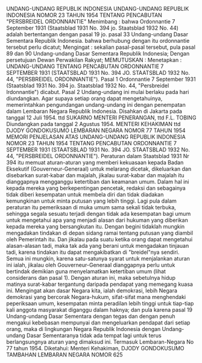  UNDANG-UNDANG REPUBLIK INDONESIA UNDANG-UNDANG REPUBLIK INDONESIA NOMOR 23 TAHUN 1954 TENTANG PENCABUTAN "PERSBREIDEL ORDONNANTIE"
Menimbang :
 bahwa Ordonnantie 7 September 1931 (Staatsblad 1931 No. 394 jo. Staatsblad 1932 No. 44) adalah bertentangan dengan pasal 19 jo. pasal 33 Undang-undang Dasar Sementara Republik Indonesia. bahwa berhubung dengan itu ordonnantie tersebut perlu dicatut;
Mengingat :
 sekalian pasal-pasal tersebut, pula pasal 89 dan 90 Undang-undang Dasar Sementara Republik Indonesia; Dengan persetujuan Dewan Perwakilan Rakyat;
MEMUTUSKAN :
 Menetapkan : UNDANG-UNDANG TENTANG PENCABUTAN ORDONNANTIE 7 SEPTEMBER 1931 (STAATSBLAD 1931 No. 394 JO. STAATSBLAD 1932 No. 44, "PERSBREIDEL ORDONNANTIE").
Pasal 1
Ordonnantie 7 September 1931 (Staatsblad 1931 No. 394 jo. Staatsblad 1932 No. 44, "Persbreidel Irdonnantie") dicabut.
Pasal 2
Undang-undang ini mulai berlaku pada hari diundangkan. Agar supaya setiap orang dapat mengetahuinya, memerintahkan pengundangan undang-undang ini dengan penempatan dalam Lembaran Negara Republik Indonesia. Disahkan di Jakarta pada tanggal 12 Juli 1954. ttd SUKARNO MENTERI PENERANGAN, ttd F.L. TOBING Diundangkan pada tanggal 2 Agustus 1954. MENTERI KEHAKIMAN ttd DJODY GONDOKUSUMO LEMBARAN NEGARA NOMOR 77 TAHUN 1954 MEMORI PENJELASAN ATAS UNDANG-UNDANG REPUBLIK INDONESIA NOMOR 23 TAHUN 1954 TENTANG PENCABUTAN ORDONNANTIE 7 SEPTEMBER 1931 (STAATSBLAD 1931 No. 394 JO. STAATSBLAD 1932 No. 44, "PERSBREIDEL ORDONNANTIE"). Peraturan dalam Staatsblad 1931 Nr 394 itu memuat aturan-aturan yang memberi kekuasaan kepada Badan Eksekutif (Gouverneur-Generaal) untuk melarang dicetak, dikeluarkan dan disebarkan surat-kabar dan majalah, jikalau surat-kabar dan majalah itu dianggapnya mengganggu ketertiban dan keamanan umum. Dalam hal ini kepada mereka yang berkepentingan pencetak, redaksi dan sebagainya tidak diberi kesempatan untuk membela diri dan tidak diadakan kemungkinan untuk minta putusan yang lebih tinggi. Lagi pula dalam peraturan itu pemeriksaan di muka umum sama sekali tidak terbuka, sehingga segala sesuatu terjadi dengan tidak ada kesempatan bagi umum untuk mengetahui apa yang menjadi alasan dari hukuman yang diberikan kepada mereka yang bersangkutan itu. Dengan begini tidaklah mungkin mengadakan tindakan di depan sidang ramai tentang putusan yang diambil oleh Pemerintah itu. Dan jikalau pada suatu ketika orang dapat mengetahui alasan-alasan tadi, maka tak ada yang berani untuk mengadakan tinjauan tadi, karena tindakan itu dapat mengakibatkan di "breidel"nya sendiri. Semua ini mungkin, karena satu-satunya syarat untuk menjalankan aturan ini ialah, jikalau oleh Gouverneur-Generaal dianggapnya perlu untuk bertindak demikian guna menyelamatkan ketertiban umum (lihat considerans dan pasal 1). Dengan aturan ini, maka sebetulnya hidup matinya surat-kabar tergantung daripada pendapat yang memegang kuasa ini. Mengingat akan dasar Negara kita, ialah demokrasi, lebih Negara demokrasi yang bercorak Negara-hukum, sifat-sifat mana menghendaki peperiksaan umum, kesempatan minta peradilan lebih tinggi untuk tiap-tiap kali anggota masyarakat diganggu dalam haknya; dan pula karena pasal 19 Undang-undang Dasar Sementara dengan tegas dan dengan penuh mengakui kebebasan mempunyai dan mengeluarkan pendapat dari setiap orang, maka di lingkungan Negara Republik Indonesia dengan Undang-undang Dasar Sementaranya tidak ada tempat lagi untuk terus berlangsungnya aturan yang dimaksud ini. Termasuk Lembaran-Negara No 77 tahun 1954. Diketahui: Menteri Kehakiman, DJODY GONDOKUSUMO TAMBAHAN LEMBARAN NEGARA NOMOR 625